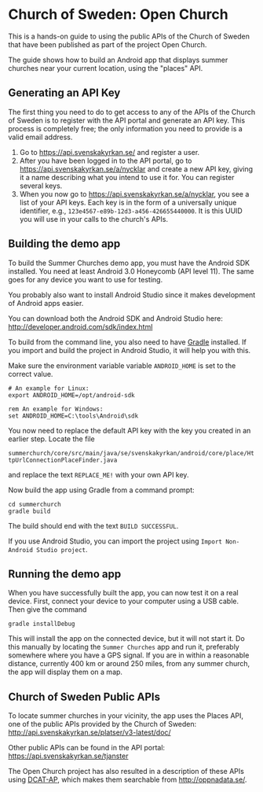 # Church of Sweden: Open Church

This is a hands-on guide to using the public APIs of the Church of Sweden that have been published as part of the project Open Church.

The guide shows how to build an Android app that displays summer churches near your current location, using the "places" API.

## Generating an API Key

The first thing you need to do to get access to any of the APIs of the Church of Sweden is to register with the API portal and generate an API key. This process is completely free; the only information you need to provide is a valid email address.

1. Go to <https://api.svenskakyrkan.se/> and register a user.
2. After you have been logged in to the API portal, go to <https://api.svenskakyrkan.se/a/nycklar> and create a new API key, giving it a name describing what you intend to use it for. You can register several keys.
3. When you now go to <https://api.svenskakyrkan.se/a/nycklar>, you see a list of your API keys. Each key is in the form of a universally unique identifier, e.g., `123e4567-e89b-12d3-a456-426655440000`. It is this UUID you will use in your calls to the church's APIs.

## Building the demo app

To build the Summer Churches demo app, you must have the Android SDK installed. You need at least Android 3.0 Honeycomb (API level 11). The same goes for any device you want to use for testing.

You probably also want to install Android Studio since it makes development of Android apps easier.

You can download both the Android SDK and Android Studio here:
<http://developer.android.com/sdk/index.html>

To build from the command line, you also need to have [Gradle](https://gradle.org/downloads) installed. If you import and build the project in Android Studio, it will help you with this.

Make sure the environment variable variable `ANDROID_HOME` is set to the correct value.

    # An example for Linux:
    export ANDROID_HOME=/opt/android-sdk

    rem An example for Windows:
    set ANDROID_HOME=C:\tools\Android\sdk

You now need to replace the default API key with the key you created in an earlier step. Locate the file 

`summerchurch/core/src/main/java/se/svenskakyrkan/android/core/place/HttpUrlConnectionPlaceFinder.java`

and replace the text `REPLACE_ME!` with your own API key.

Now build the app using Gradle from a command prompt:

    cd summerchurch
    gradle build

The build should end with the text `BUILD SUCCESSFUL`.

If you use Android Studio, you can import the project using `Import Non-Android Studio project`.

## Running the demo app

When you have successfully built the app, you can now test it on a real device. First, connect your device to your computer using a USB cable. Then give the command

    gradle installDebug

This will install the app on the connected device, but it will not start it. Do this manually by locating the `Summer Churches` app and run it, preferably somewhere where you have a GPS signal. If you are in within a reasonable distance, currently 400 km or around 250 miles, from any summer church, the app will display them on a map.

## Church of Sweden Public APIs

To locate summer churches in your vicinity, the app uses the Places API, one of the public APIs provided by the Church of Sweden:
<http://api.svenskakyrkan.se/platser/v3-latest/doc/>

Other public APIs can be found in the API portal:
<https://api.svenskakyrkan.se/tjanster>

The Open Church project has also resulted in a description of these APIs using [DCAT-AP](https://joinup.ec.europa.eu/asset/dcat_application_profile/description), which makes them searchable from <http://oppnadata.se/>.
